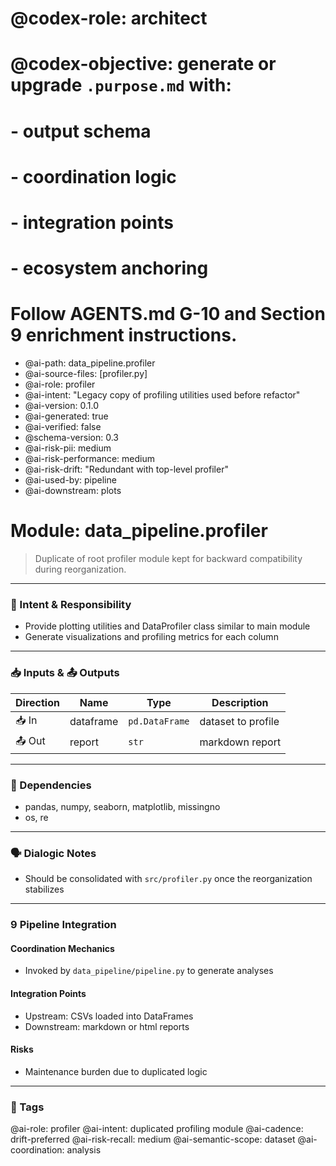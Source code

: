 # @codex-role: architect
# @codex-objective: generate or upgrade `.purpose.md` with:
# - output schema
# - coordination logic
# - integration points
# - ecosystem anchoring
# Follow AGENTS.md G-10 and Section 9 enrichment instructions.
- @ai-path: data_pipeline.profiler
- @ai-source-files: [profiler.py]
- @ai-role: profiler
- @ai-intent: "Legacy copy of profiling utilities used before refactor"
- @ai-version: 0.1.0
- @ai-generated: true
- @ai-verified: false
- @schema-version: 0.3
- @ai-risk-pii: medium
- @ai-risk-performance: medium
- @ai-risk-drift: "Redundant with top-level profiler"
- @ai-used-by: pipeline
- @ai-downstream: plots

# Module: data_pipeline.profiler
> Duplicate of root profiler module kept for backward compatibility during reorganization.

---

### 🎯 Intent & Responsibility
- Provide plotting utilities and DataProfiler class similar to main module
- Generate visualizations and profiling metrics for each column

---

### 📥 Inputs & 📤 Outputs
| Direction | Name | Type | Description |
|-----------|------|------|-------------|
| 📥 In | dataframe | `pd.DataFrame` | dataset to profile |
| 📤 Out | report | `str` | markdown report |

---

### 🔗 Dependencies
- pandas, numpy, seaborn, matplotlib, missingno
- os, re

---

### 🗣 Dialogic Notes
- Should be consolidated with `src/profiler.py` once the reorganization stabilizes

---

### 9 Pipeline Integration
#### Coordination Mechanics
- Invoked by `data_pipeline/pipeline.py` to generate analyses

#### Integration Points
- Upstream: CSVs loaded into DataFrames
- Downstream: markdown or html reports

#### Risks
- Maintenance burden due to duplicated logic

---

### 🧠 Tags
@ai-role: profiler
@ai-intent: duplicated profiling module
@ai-cadence: drift-preferred
@ai-risk-recall: medium
@ai-semantic-scope: dataset
@ai-coordination: analysis
